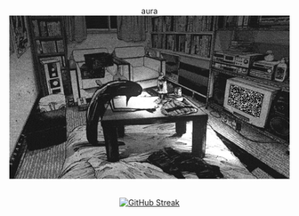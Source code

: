 <div align="center">
<br/>
  aura
<img src="assets/punpun.gif" alt="Aura">

<br/>
<br/>

[![GitHub Streak](https://github-readme-streak-stats.herokuapp.com?user=YlanCuvier&theme=vue-dark&exclude_days=Sun%2CSat)](https://git.io/streak-stats)

</div>
